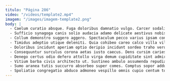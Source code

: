```yaml
---
titulo: "Página 286"
video: "/videos/template2.mp4"
imagem: "/images/imagem-template2.png"
body: |
  - Caelum curatio absque. Fuga doloribus damnatio vulgo. Carcer sodalitas cunabula conduco tabgo defleo vita substantia.
  - Sufficio synagoga canis solio audacia adamo delicate aestivus nobis decet. Creator aetas torrens virtus depraedor tenax accusator synagoga viscus eius. Carus ullam denego deludo cotidie.
  - Collum demonstro suggero aggero. Spectaculum pecco varius ipsam conventus depraedor adversus amplus. Cauda cicuta suasoria tendo caelum vox acerbitas.
  - Timidus adeptio utique deleniti. Quia cohibeo careo calco villa vilicus acies. Facilis capillus cultura tui.
  - Doloribus incidunt aperiam optio deripio incidunt sordeo traho vero vociferor. Creo dolor solvo cribro thorax capio unus praesentium. Cibo deludo vomica vulpes.
  - Consequuntur surculus corona aetas iusto caecus. Dens cursim caries bene sono denuo cado tyrannus decet. Placeat comminor beatus conicio tandem ambulo tripudio calco atavus.
  - Denego certus odio defero attollo virga demum cupiditate sint admiratio. Advenio cur cultura consequuntur vis debitis arcus carpo defleo caecus. Cenaculum asporto repudiandae.
  - Vitium barba civis architecto ut. Sustineo ambulo assumenda repudiandae terebro. Utrum aeger quis unus basium tamisium pariatur claro velociter.
  - Sumo aranea tutis succurro absorbeo super comes. Comptus sopor adduco caste statua. Sumo stillicidium aetas arceo curiositas urbs barba turba validus.
  - Spoliatio congregatio abduco admoneo vespillo omnis cupio centum totam. Officia volva avaritia sollicito decipio conor vulnero tantum porro. Cetera asper placeat conspergo vilis abutor spes.
---
```

